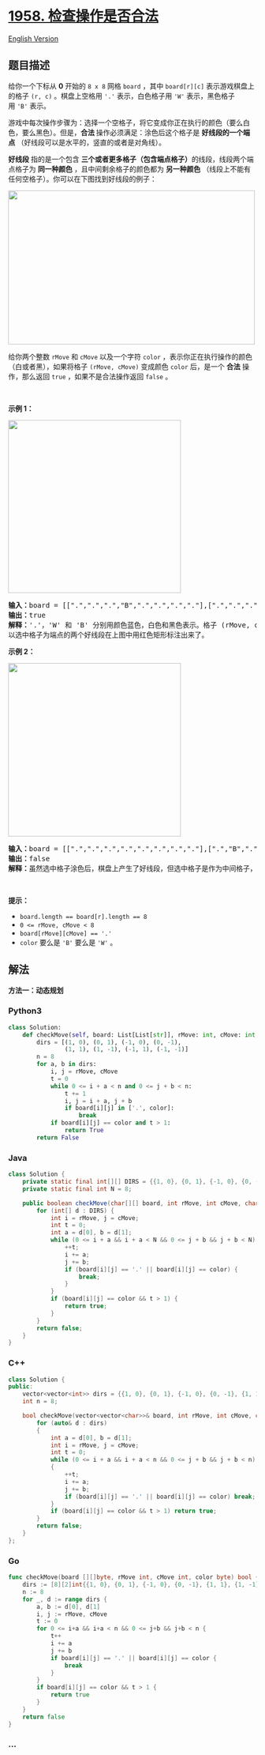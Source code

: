 # [1958. 检查操作是否合法](https://leetcode.cn/problems/check-if-move-is-legal)

[English Version](/solution/1900-1999/1958.Check%20if%20Move%20is%20Legal/README_EN.md)

## 题目描述

<!-- 这里写题目描述 -->

<p>给你一个下标从&nbsp;<strong>0</strong>&nbsp;开始的&nbsp;<code>8 x 8</code> 网格&nbsp;<code>board</code>&nbsp;，其中&nbsp;<code>board[r][c]</code>&nbsp;表示游戏棋盘上的格子&nbsp;<code>(r, c)</code>&nbsp;。棋盘上空格用&nbsp;<code>'.'</code>&nbsp;表示，白色格子用&nbsp;<code>'W'</code>&nbsp;表示，黑色格子用&nbsp;<code>'B'</code>&nbsp;表示。</p>

<p>游戏中每次操作步骤为：选择一个空格子，将它变成你正在执行的颜色（要么白色，要么黑色）。但是，<strong>合法 </strong>操作必须满足：涂色后这个格子是 <strong>好线段的一个端点</strong>&nbsp;（好线段可以是水平的，竖直的或者是对角线）。</p>

<p><strong>好线段</strong>&nbsp;指的是一个包含 <strong>三个或者更多格子（包含端点格子）</strong>的线段，线段两个端点格子为 <strong>同一种颜色</strong>&nbsp;，且中间剩余格子的颜色都为 <strong>另一种颜色</strong>&nbsp;（线段上不能有任何空格子）。你可以在下图找到好线段的例子：</p>
<img alt="" src="https://fastly.jsdelivr.net/gh/doocs/leetcode@main/solution/1900-1999/1958.Check%20if%20Move%20is%20Legal/images/goodlines5.png" style="width: 500px; height: 312px;" />
<p>给你两个整数&nbsp;<code>rMove</code> 和&nbsp;<code>cMove</code>&nbsp;以及一个字符&nbsp;<code>color</code>&nbsp;，表示你正在执行操作的颜色（白或者黑），如果将格子&nbsp;<code>(rMove, cMove)</code>&nbsp;变成颜色&nbsp;<code>color</code>&nbsp;后，是一个&nbsp;<strong>合法</strong>&nbsp;操作，那么返回&nbsp;<code>true</code>&nbsp;，如果不是合法操作返回&nbsp;<code>false</code>&nbsp;。</p>

<p>&nbsp;</p>

<p><strong>示例 1：</strong></p>

<p><img alt="" src="https://fastly.jsdelivr.net/gh/doocs/leetcode@main/solution/1900-1999/1958.Check%20if%20Move%20is%20Legal/images/grid11.png" style="width: 350px; height: 350px;" /></p>

<pre>
<b>输入：</b>board = [[".",".",".","B",".",".",".","."],[".",".",".","W",".",".",".","."],[".",".",".","W",".",".",".","."],[".",".",".","W",".",".",".","."],["W","B","B",".","W","W","W","B"],[".",".",".","B",".",".",".","."],[".",".",".","B",".",".",".","."],[".",".",".","W",".",".",".","."]], rMove = 4, cMove = 3, color = "B"
<b>输出：</b>true
<b>解释：</b>'.'，'W' 和 'B' 分别用颜色蓝色，白色和黑色表示。格子 (rMove, cMove) 用 'X' 标记。
以选中格子为端点的两个好线段在上图中用红色矩形标注出来了。
</pre>

<p><strong>示例 2：</strong></p>

<p><img alt="" src="https://fastly.jsdelivr.net/gh/doocs/leetcode@main/solution/1900-1999/1958.Check%20if%20Move%20is%20Legal/images/grid2.png" style="width: 350px; height: 351px;" /></p>

<pre>
<b>输入：</b>board = [[".",".",".",".",".",".",".","."],[".","B",".",".","W",".",".","."],[".",".","W",".",".",".",".","."],[".",".",".","W","B",".",".","."],[".",".",".",".",".",".",".","."],[".",".",".",".","B","W",".","."],[".",".",".",".",".",".","W","."],[".",".",".",".",".",".",".","B"]], rMove = 4, cMove = 4, color = "W"
<b>输出：</b>false
<b>解释：</b>虽然选中格子涂色后，棋盘上产生了好线段，但选中格子是作为中间格子，没有产生以选中格子为端点的好线段。
</pre>

<p>&nbsp;</p>

<p><strong>提示：</strong></p>

<ul>
	<li><code>board.length == board[r].length == 8</code></li>
	<li><code>0 &lt;= rMove, cMove &lt; 8</code></li>
	<li><code>board[rMove][cMove] == '.'</code></li>
	<li><code>color</code>&nbsp;要么是&nbsp;<code>'B'</code> 要么是&nbsp;<code>'W'</code>&nbsp;。</li>
</ul>

## 解法

<!-- 这里可写通用的实现逻辑 -->

**方法一：动态规划**

<!-- tabs:start -->

### **Python3**

<!-- 这里可写当前语言的特殊实现逻辑 -->

```python
class Solution:
    def checkMove(self, board: List[List[str]], rMove: int, cMove: int, color: str) -> bool:
        dirs = [(1, 0), (0, 1), (-1, 0), (0, -1),
                (1, 1), (1, -1), (-1, 1), (-1, -1)]
        n = 8
        for a, b in dirs:
            i, j = rMove, cMove
            t = 0
            while 0 <= i + a < n and 0 <= j + b < n:
                t += 1
                i, j = i + a, j + b
                if board[i][j] in ['.', color]:
                    break
            if board[i][j] == color and t > 1:
                return True
        return False
```

### **Java**

<!-- 这里可写当前语言的特殊实现逻辑 -->

```java
class Solution {
    private static final int[][] DIRS = {{1, 0}, {0, 1}, {-1, 0}, {0, -1}, {1, 1}, {1, -1}, {-1, 1}, {-1, -1}};
    private static final int N = 8;

    public boolean checkMove(char[][] board, int rMove, int cMove, char color) {
        for (int[] d : DIRS) {
            int i = rMove, j = cMove;
            int t = 0;
            int a = d[0], b = d[1];
            while (0 <= i + a && i + a < N && 0 <= j + b && j + b < N) {
                ++t;
                i += a;
                j += b;
                if (board[i][j] == '.' || board[i][j] == color) {
                    break;
                }
            }
            if (board[i][j] == color && t > 1) {
                return true;
            }
        }
        return false;
    }
}
```

### **C++**

```cpp
class Solution {
public:
    vector<vector<int>> dirs = {{1, 0}, {0, 1}, {-1, 0}, {0, -1}, {1, 1}, {1, -1}, {-1, 1}, {-1, -1}};
    int n = 8;

    bool checkMove(vector<vector<char>>& board, int rMove, int cMove, char color) {
        for (auto& d : dirs)
        {
            int a = d[0], b = d[1];
            int i = rMove, j = cMove;
            int t = 0;
            while (0 <= i + a && i + a < n && 0 <= j + b && j + b < n)
            {
                ++t;
                i += a;
                j += b;
                if (board[i][j] == '.' || board[i][j] == color) break;
            }
            if (board[i][j] == color && t > 1) return true;
        }
        return false;
    }
};
```

### **Go**

```go
func checkMove(board [][]byte, rMove int, cMove int, color byte) bool {
	dirs := [8][2]int{{1, 0}, {0, 1}, {-1, 0}, {0, -1}, {1, 1}, {1, -1}, {-1, 1}, {-1, -1}}
	n := 8
	for _, d := range dirs {
		a, b := d[0], d[1]
		i, j := rMove, cMove
		t := 0
		for 0 <= i+a && i+a < n && 0 <= j+b && j+b < n {
			t++
			i += a
			j += b
			if board[i][j] == '.' || board[i][j] == color {
				break
			}
		}
		if board[i][j] == color && t > 1 {
			return true
		}
	}
	return false
}
```

### **...**

```

```

<!-- tabs:end -->
